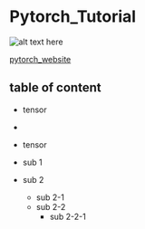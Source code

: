 # Pytorch_Tutorial

![alt text here](https://cdn.analyticsvidhya.com/wp-content/uploads/2018/02/pytorch-logo-flat-300x210.png "Title: pytorch logo")

[pytorch_website](https://pytorch.org/)

## table of content

- tensor
- 




- tensor
 - sub 1
 - sub 2
   - sub 2-1
   - sub 2-2
     - sub 2-2-1
